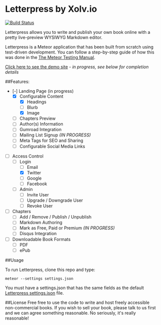 Letterpress by Xolv.io
======================

[![Build Status](https://travis-ci.org/queso/Letterpress.svg)](https://travis-ci.org/queso/Letterpress)

Letterpress allows you to write and publish your own book online with a pretty live-preview
WYSIWYG Markdown editor.

Letterpress is a Meteor application that has been built from scratch using test-driven
development. You can follow a step-by-step guide of how this was done in the
[The Meteor Testing Manual](http://www.meteortesting.com/chapter/letterpress1).

[Click here to see the demo site](http://letterpress.xolv.io) - *in progress, see below for
completion details*

##Features:

* [-] Landing Page (in progress)
  * [x] Configurable Content
    * [x] Headings
    * [ ] Blurb
    * [x] Image
  * [ ] Chapters Preview
  * [ ] Author(s) Information
  * [ ] Gumroad Integration
  * [ ] Mailing List Signup *(IN PROGRESS)*
  * [ ] Meta Tags for SEO and Sharing
  * [ ] Configurable Social Media Links
* [ ] Access Control
  * [ ] Login
    * [ ] Email
    * [x] Twitter
    * [ ] Google
    * [ ] Facebook
  * [ ] Admin
    * [ ] Invite User
    * [ ] Upgrade / Downgrade User
    * [ ] Revoke User
* [ ] Chapters
  * [ ] Add / Remove / Publish / Unpublish
  * [ ] Markdown Authoring
  * [ ] Mark as Free, Paid or Premium *(IN PROGRESS)*
  * [ ] Disqus Integration
* [ ] Downloadable Book Formats
  * [ ] PDF
  * [ ] ePub

##Usage

To run Letterpress, clone this repo and type:

`meteor --settings settings.json`

You must have a settings.json that has the same fields as the default
[Letterpress settings.json](https://github.com/xolvio/Letterpress/blob/master/settings.json) file.

##License
Free free to use the code to write and host freely accessible non-commercial books. If you wish
to sell your book, please talk to us first and we can agree something reasonable. No seriously,
it's really reasonable!
